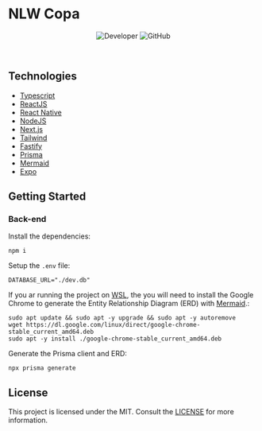 # NLW Copa

<p align="center">
  <img alt="Developer" src="https://img.shields.io/badge/developer-jfilipedias-blue">
  <img alt="GitHub" src="https://img.shields.io/github/license/jfilipedias/nlw-copa">
</p>
<br>

## Technologies

- [Typescript](https://typescriptlang.org/)
- [ReactJS](https://reactjs.org/)
- [React Native](https://reactnative.dev/)
- [NodeJS](https://nodejs.org/)
- [Next.js](https://nextjs.org/)
- [Tailwind](https://tailwindcss.com/)
- [Fastify](https://fastify.io/)
- [Prisma](https://prisma.io/)
- [Mermaid](https://mermaid-js.github.io/)
- [Expo](https://expo.dev/)

## Getting Started

### Back-end

Install the dependencies:

```shell
npm i
```

Setup the `.env` file:

```env
DATABASE_URL="./dev.db"
```

If you ar running the project on [WSL](https://learn.microsoft.com/windows/wsl/install), the you will need to install the Google Chrome to generate the Entity Relationship Diagram (ERD) with [Mermaid](https://mermaid-js.github.io/).:

```shell
sudo apt update && sudo apt -y upgrade && sudo apt -y autoremove
wget https://dl.google.com/linux/direct/google-chrome-stable_current_amd64.deb
sudo apt -y install ./google-chrome-stable_current_amd64.deb
```

Generate the Prisma client and ERD:

```shell
npx prisma generate
```

## License

This project is licensed under the MIT. Consult the [LICENSE](LICENSE) for more information.
